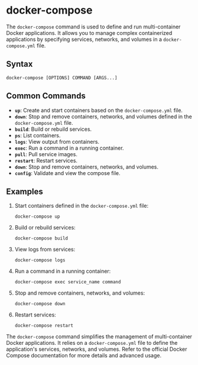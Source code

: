 # docker-compose

The `docker-compose` command is used to define and run multi-container Docker applications. It allows you to manage complex containerized applications by specifying services, networks, and volumes in a `docker-compose.yml` file.

## Syntax

```shell
docker-compose [OPTIONS] COMMAND [ARGS...]
```

## Common Commands

- **`up`**: Create and start containers based on the `docker-compose.yml` file.
- **`down`**: Stop and remove containers, networks, and volumes defined in the `docker-compose.yml` file.
- **`build`**: Build or rebuild services.
- **`ps`**: List containers.
- **`logs`**: View output from containers.
- **`exec`**: Run a command in a running container.
- **`pull`**: Pull service images.
- **`restart`**: Restart services.
- **`down`**: Stop and remove containers, networks, and volumes.
- **`config`**: Validate and view the compose file.

## Examples

1. Start containers defined in the `docker-compose.yml` file:
   ```shell
   docker-compose up
   ```

2. Build or rebuild services:
   ```shell
   docker-compose build
   ```

3. View logs from services:
   ```shell
   docker-compose logs
   ```

4. Run a command in a running container:
   ```shell
   docker-compose exec service_name command
   ```

5. Stop and remove containers, networks, and volumes:
   ```shell
   docker-compose down
   ```

6. Restart services:
   ```shell
   docker-compose restart
   ```

The `docker-compose` command simplifies the management of multi-container Docker applications. It relies on a `docker-compose.yml` file to define the application's services, networks, and volumes. Refer to the official Docker Compose documentation for more details and advanced usage.